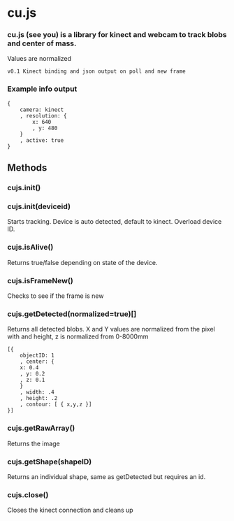 # cu.js
### cu.js (see you) is a library for kinect and webcam to track blobs and center of mass.

Values are normalized


```
v0.1 Kinect binding and json output on poll and new frame
```

### Example info output
```
{
	camera: kinect
	, resolution: {
		x: 640
		, y: 480
	}
	, active: true 
}

```

## Methods
### cujs.init()
### cujs.init(deviceid)
Starts tracking. Device is auto detected, default to kinect. Overload device ID.

### cujs.isAlive()
Returns true/false depending on state of the device.

### cujs.isFrameNew()
Checks to see if the frame is new

### cujs.getDetected(normalized=true)[]
Returns all detected blobs. X and Y values are normalized from the pixel with and height, z is normalized from 0-8000mm
```
[{
	objectID: 1
	, center: {
	x: 0.4
	, y: 0.2
	, z: 0.1
	}
	, width: .4
	, height: .2
	, contour: [ { x,y,z }]
}]

```

### cujs.getRawArray()
Returns the image

### cujs.getShape(shapeID)
Returns an individual shape, same as getDetected but requires an id.

### cujs.close()
Closes the kinect connection and cleans up